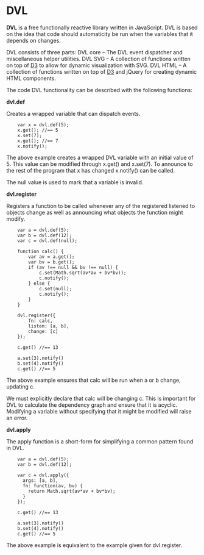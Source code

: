 # DVL

**DVL** is a free functionally reactive library written in JavaScript. DVL is based on the idea that code should automaticity be run when the variables that it depends on changes.

DVL consists of three parts:
DVL core – The DVL event dispatcher and miscellaneous helper utilities.
DVL SVG – A collection of functions written on top of  [D3](http://mbostock.github.com/d3/) to allow for dynamic visualization with SVG.
DVL HTML – A collection of functions written on top of  [D3](http://mbostock.github.com/d3/) and jQuery for creating dynamic HTML components.

The code DVL functionality can be described with the following functions:

**dvl.def**

Creates a wrapped variable that can dispatch events.

		var x = dvl.def(5);
		x.get(); //== 5
		x.set(7);
		x.get(); //== 7
		x.notify();
		
The above example creates a wrapped DVL variable with an initial value of 5. This value can be modified through x.get() and x.set(7). To announce to the rest of the program that x has changed x.notify() can be called.

The null value is used to mark that a variable is invalid. 

**dvl.register**

Registers a function to be called whenever any of the registered listened to objects change as well as announcing what objects the function might modify.

		var a = dvl.def(5);
		var b = dvl.def(12);
		var c = dvl.def(null);

		function calc() {
			var av = a.get();
			var bv = b.get();
			if (av !== null && bv !== null) {
				c.set(Math.sqrt(av*av + bv*bv));
				c.notify();
			} else {
				c.set(null);
				c.notify();
			}
		}

		dvl.register({
			fn: calc,
			listen: [a, b],
			change: [c]
		});

		c.get() //== 13
		
		a.set(3).notify()
		b.set(4).notify()
		c.get() //== 5

The above example ensures that calc will be run when a or b change, updating c.

We must explicitly declare that calc will be changing c. This is important for DVL to calculate the dependency graph and ensure that it is acyclic. Modifying a variable without specifying that it might be modified will raise an error.

**dvl.apply**

The apply function is a short-form for simplifying a common pattern found in DVL.

		var a = dvl.def(5);
		var b = dvl.def(12);

		var c = dvl.apply({
		  args: [a, b],
		  fn: function(av, bv) { 
		    return Math.sqrt(av*av + bv*bv); 
		  }
		});

		c.get() //== 13
		
		a.set(3).notify()
		b.set(4).notify()
		c.get() //== 5
		
The above example is equivalent to the example given for dvl.register.

